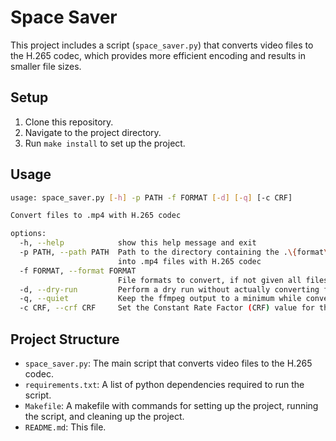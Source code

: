 # Space Saver

This project includes a script (`space_saver.py`) that converts video files to the H.265 codec, which provides more efficient encoding and results in smaller file sizes.

## Setup

1. Clone this repository.
2. Navigate to the project directory.
3. Run `make install` to set up the project.

## Usage

```bash
usage: space_saver.py [-h] -p PATH -f FORMAT [-d] [-q] [-c CRF]

Convert files to .mp4 with H.265 codec

options:
  -h, --help            show this help message and exit
  -p PATH, --path PATH  Path to the directory containing the .\{format\} files to convert
                        into .mp4 files with H.265 codec
  -f FORMAT, --format FORMAT
                        File formats to convert, if not given all files will be checked
  -d, --dry-run         Perform a dry run without actually converting files
  -q, --quiet           Keep the ffmpeg output to a minimum while converting
  -c CRF, --crf CRF     Set the Constant Rate Factor (CRF) value for the ffmpeg command
```

## Project Structure

- `space_saver.py`: The main script that converts video files to the H.265 codec.
- `requirements.txt`: A list of python dependencies required to run the script.
- `Makefile`: A makefile with commands for setting up the project, running the script, and cleaning up the project.
- `README.md`: This file.
